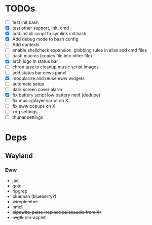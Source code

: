 # TODOs

- [ ] test init.bash
- [x] test other support, init, cmd
- [x] add install script to symlink init.bash
- [x] Add debug mode to bash config
- [ ] Add contexts
- [ ] enable shellcheck expansion, globbing rules in alias and cmd files
- [ ] bash macros (copies file into other file)
- [x] arch logo in status bar
- [ ] chron task to cleanup music script images
- [ ] add status bar news panel
- [x] modularize and reuse eww widgets
- [ ] automate setup
- [ ] dark screen cover alarm
- [x] fix battery script low battery notif (dedupe)
- [ ] fix music/player script on X
- [ ] fix eww popups on X
- [ ] xdg settings
- [ ] thunar settings

# Deps

## Wayland

### Eww
- jaq
- gojq
- ripgrep
- blueman (blueberry?)
- ~~wireplumber~~
- nmcli
- ~~pipewire-pulse (replace pulseaudio from X)~~
- ~~iwgtk~~ nm-applet
